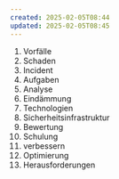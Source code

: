 ```yaml
---
created: 2025-02-05T08:44
updated: 2025-02-05T08:45
---
```

1. Vorfälle
2. Schaden
3. Incident
4. Aufgaben
5. Analyse
6. Eindämmung
7. Technologien
8. Sicherheitsinfrastruktur
9. Bewertung
10. Schulung
11. verbessern
12. Optimierung
13. Herausforderungen